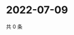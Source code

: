 # 2022-07-09

共 0 条

<!-- BEGIN WEIBO -->
<!-- 最后更新时间 Sat Jul 09 2022 15:00:58 GMT+0800 (China Standard Time) -->

<!-- END WEIBO -->
